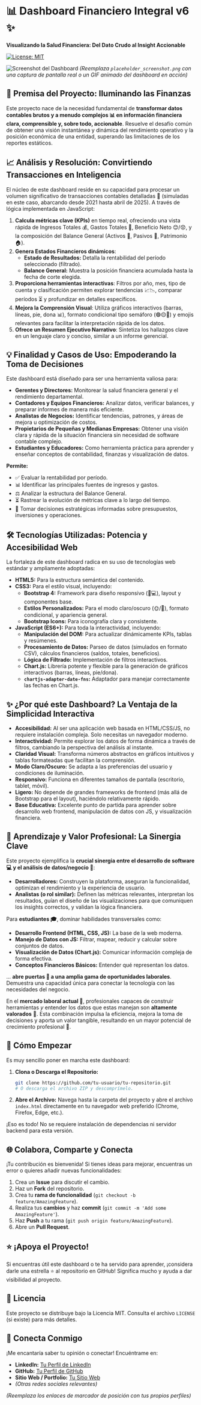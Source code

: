 # 📊 Dashboard Financiero Integral v6 ✨

**Visualizando la Salud Financiera: Del Dato Crudo al Insight Accionable**

[![License: MIT](https://img.shields.io/badge/License-MIT-yellow.svg)](https://opensource.org/licenses/MIT) <!-- Opcional: Añade un badge de licencia si aplica -->

![Screenshot del Dashboard](placeholder_screenshot.png)
*(Reemplaza `placeholder_screenshot.png` con una captura de pantalla real o un GIF animado del dashboard en acción)*

## 🎯 Premisa del Proyecto: Iluminando las Finanzas

Este proyecto nace de la necesidad fundamental de **transformar datos contables brutos y a menudo complejos 📊 en información financiera clara, comprensible y, sobre todo, accionable**. Resuelve el desafío común de obtener una visión instantánea y dinámica del rendimiento operativo y la posición económica de una entidad, superando las limitaciones de los reportes estáticos.

## 📈 Análisis y Resolución: Convirtiendo Transacciones en Inteligencia

El núcleo de este dashboard reside en su capacidad para procesar un volumen significativo de transacciones contables detalladas 🧾 (simuladas en este caso, abarcando desde 2021 hasta abril de 2025). A través de lógica implementada en JavaScript:

1.  **Calcula métricas clave (KPIs)** en tiempo real, ofreciendo una vista rápida de Ingresos Totales 💰, Gastos Totales 💸, Beneficio Neto 😊/😟, y la composición del Balance General (Activos 🏦, Pasivos 🧾, Patrimonio 🏠).
2.  **Genera Estados Financieros dinámicos**:
    *   **Estado de Resultados:** Detalla la rentabilidad del período seleccionado (filtrado).
    *   **Balance General:** Muestra la posición financiera acumulada hasta la fecha de corte elegida.
3.  **Proporciona herramientas interactivas**: Filtros por año, mes, tipo de cuenta y clasificación permiten explorar tendencias 📈📉, comparar períodos ⏳ y profundizar en detalles específicos.
4.  **Mejora la Comprensión Visual**: Utiliza gráficos interactivos (barras, líneas, pie, dona 📊), formato condicional tipo semáforo (🟢🟡🔴) y emojis relevantes para facilitar la interpretación rápida de los datos.
5.  **Ofrece un Resumen Ejecutivo Narrativo**: Sintetiza los hallazgos clave en un lenguaje claro y conciso, similar a un informe gerencial.

## 💡 Finalidad y Casos de Uso: Empoderando la Toma de Decisiones

Este dashboard está diseñado para ser una herramienta valiosa para:

*   **Gerentes y Directores:** Monitorear la salud financiera general y el rendimiento departamental.
*   **Contadores y Equipos Financieros:** Analizar datos, verificar balances, y preparar informes de manera más eficiente.
*   **Analistas de Negocios:** Identificar tendencias, patrones, y áreas de mejora u optimización de costos.
*   **Propietarios de Pequeñas y Medianas Empresas:** Obtener una visión clara y rápida de la situación financiera sin necesidad de software contable complejo.
*   **Estudiantes y Educadores:** Como herramienta práctica para aprender y enseñar conceptos de contabilidad, finanzas y visualización de datos.

**Permite:**

*   ✅ Evaluar la rentabilidad por período.
*   📊 Identificar las principales fuentes de ingresos y gastos.
*   ⚖️ Analizar la estructura del Balance General.
*   ⏳ Rastrear la evolución de métricas clave a lo largo del tiempo.
*   🎯 Tomar decisiones estratégicas informadas sobre presupuestos, inversiones y operaciones.

## 🛠️ Tecnologías Utilizadas: Potencia y Accesibilidad Web

La fortaleza de este dashboard radica en su uso de tecnologías web estándar y ampliamente adoptadas:

*   **HTML5:** Para la estructura semántica del contenido.
*   **CSS3:** Para el estilo visual, incluyendo:
    *   **Bootstrap 4:** Framework para diseño responsivo (📱💻), layout y componentes base.
    *   **Estilos Personalizados:** Para el modo claro/oscuro (🌞/🌙), formato condicional, y apariencia general.
    *   **Bootstrap Icons:** Para iconografía clara y consistente.
*   **JavaScript (ES6+):** Para toda la interactividad, incluyendo:
    *   **Manipulación del DOM:** Para actualizar dinámicamente KPIs, tablas y resúmenes.
    *   **Procesamiento de Datos:** Parseo de datos (simulados en formato CSV), cálculos financieros (saldos, totales, beneficios).
    *   **Lógica de Filtrado:** Implementación de filtros interactivos.
    *   **Chart.js:** Librería potente y flexible para la generación de gráficos interactivos (barras, líneas, pie/dona).
    *   **`chartjs-adapter-date-fns`:** Adaptador para manejar correctamente las fechas en Chart.js.

## ✨ ¿Por qué este Dashboard? La Ventaja de la Simplicidad Interactiva

*   **Accesibilidad:** Al ser una aplicación web basada en HTML/CSS/JS, no requiere instalación compleja. Solo necesitas un navegador moderno.
*   **Interactividad:** Permite explorar los datos de forma dinámica a través de filtros, cambiando la perspectiva del análisis al instante.
*   **Claridad Visual:** Transforma números abstractos en gráficos intuitivos y tablas formateadas que facilitan la comprensión.
*   **Modo Claro/Oscuro:** Se adapta a las preferencias del usuario y condiciones de iluminación.
*   **Responsivo:** Funciona en diferentes tamaños de pantalla (escritorio, tablet, móvil).
*   **Ligero:** No depende de grandes frameworks de frontend (más allá de Bootstrap para el layout), haciéndolo relativamente rápido.
*   **Base Educativa:** Excelente punto de partida para aprender sobre desarrollo web frontend, manipulación de datos con JS, y visualización financiera.

## 🤝 Aprendizaje y Valor Profesional: La Sinergia Clave

Este proyecto ejemplifica la **crucial sinergia entre el desarrollo de software 💻 y el análisis de datos/negocio 🧠**:

*   **Desarrolladores:** Construyen la plataforma, aseguran la funcionalidad, optimizan el rendimiento y la experiencia de usuario.
*   **Analistas (o rol similar):** Definen las métricas relevantes, interpretan los resultados, guían el diseño de las visualizaciones para que comuniquen los insights correctos, y validan la lógica financiera.

Para **estudiantes 🎓**, dominar habilidades transversales como:

*   **Desarrollo Frontend (HTML, CSS, JS):** La base de la web moderna.
*   **Manejo de Datos con JS:** Filtrar, mapear, reducir y calcular sobre conjuntos de datos.
*   **Visualización de Datos (Chart.js):** Comunicar información compleja de forma efectiva.
*   **Conceptos Financieros Básicos:** Entender qué representan los datos.

... **abre puertas 🔑 a una amplia gama de oportunidades laborales**. Demuestra una capacidad única para conectar la tecnología con las necesidades del negocio.

En el **mercado laboral actual 🚀**, profesionales capaces de construir herramientas *y* entender los datos que estas manejan son **altamente valorados** 🏢. Esta combinación impulsa la eficiencia, mejora la toma de decisiones y aporta un valor tangible, resultando en un mayor potencial de crecimiento profesional 🌱.

## 🚀 Cómo Empezar

Es muy sencillo poner en marcha este dashboard:

1.  **Clona o Descarga el Repositorio:**
    ```bash
    git clone https://github.com/tu-usuario/tu-repositorio.git
    # O descarga el archivo ZIP y descomprímelo.
    ```
2.  **Abre el Archivo:** Navega hasta la carpeta del proyecto y abre el archivo `index.html` directamente en tu navegador web preferido (Chrome, Firefox, Edge, etc.).

¡Eso es todo! No se requiere instalación de dependencias ni servidor backend para esta versión.

## 🌐 Colabora, Comparte y Conecta

¡Tu contribución es bienvenida! Si tienes ideas para mejorar, encuentras un error o quieres añadir nuevas funcionalidades:

1.  Crea un **Issue** para discutir el cambio.
2.  Haz un **Fork** del repositorio.
3.  Crea tu **rama de funcionalidad** (`git checkout -b feature/AmazingFeature`).
4.  Realiza tus **cambios** y haz **commit** (`git commit -m 'Add some AmazingFeature'`).
5.  Haz **Push** a tu rama (`git push origin feature/AmazingFeature`).
6.  Abre un **Pull Request**.

## ⭐ ¡Apoya el Proyecto!

Si encuentras útil este dashboard o te ha servido para aprender, ¡considera darle una estrella ⭐ al repositorio en GitHub! Significa mucho y ayuda a dar visibilidad al proyecto.

## 📄 Licencia

Este proyecto se distribuye bajo la Licencia MIT. Consulta el archivo `LICENSE` (si existe) para más detalles.

## 👋 Conecta Conmigo

¡Me encantaría saber tu opinión o conectar! Encuéntrame en:

*   **LinkedIn:** [Tu Perfil de LinkedIn](https://linkedin.com/in/tu-usuario)
*   **GitHub:** [Tu Perfil de GitHub](https://github.com/tu-usuario)
*   **Sitio Web / Portfolio:** [Tu Sitio Web](https://tu-sitio.com)
*   *(Otras redes sociales relevantes)*

*(Reemplaza los enlaces de marcador de posición con tus propios perfiles)*
